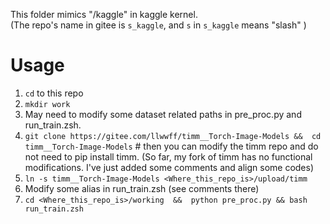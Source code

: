 This folder mimics "/kaggle"  in kaggle kernel.   
(The repo's name in gitee is `s_kaggle`, and `s` in `s_kaggle` means "slash" ) 

# Usage 

1. `cd` to this repo
2. `mkdir work`
3. May need to modify some dataset related paths in pre_proc.py and run_train.zsh. 
4. `git clone https://gitee.com/llwwff/timm__Torch-Image-Models &&  cd timm__Torch-Image-Models` #  then you can modify the timm repo and do not need to pip install timm. (So far, my fork of timm has no functional modifications. I've just added some comments and align some codes)  
5. `ln -s timm__Torch-Image-Models <Where_this_repo_is>/upload/timm`                 
6. Modify some alias in run_train.zsh (see comments there) 
7. `cd <Where_this_repo_is>/working  &&  python pre_proc.py && bash run_train.zsh`    
